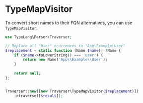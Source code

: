 
# TypeMapVisitor

To convert short names to their <tooltip term="FQN">FQN</tooltip> alternatives, 
you can use `TypeMapVisitor`.

```php
use TypeLang\Parser\Traverser;

// Replace all "User" ocurrences to "App\Example\User"
$replacement = static function (Name $name): ?Name {
    if ($name->toLowerString() === 'user') {
        return new Name('App\\Example\\User');
    }
    
    return null;
};


Traverser::new([new Traverser\TypeMapVisitor($replacement)])
    ->traverse([$result]);
```